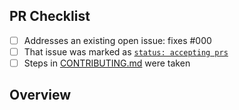 <!-- 👋 Hi, thanks for sending a PR to prettier-plugin-curly! 🥌
Please fill out all fields below and make sure each item is true and [x] checked.
Otherwise we may not be able to review your PR. -->

## PR Checklist

- [ ] Addresses an existing open issue: fixes #000
- [ ] That issue was marked as [`status: accepting prs`](https://github.com/JoshuaKGoldberg/prettier-plugin-curly/issues?q=is%3Aopen+is%3Aissue+label%3A%22status%3A+accepting+prs%22)
- [ ] Steps in [CONTRIBUTING.md](https://github.com/JoshuaKGoldberg/prettier-plugin-curly/blob/main/.github/CONTRIBUTING.md) were taken

## Overview

<!-- Description of what is changed and how the code change does that. -->
